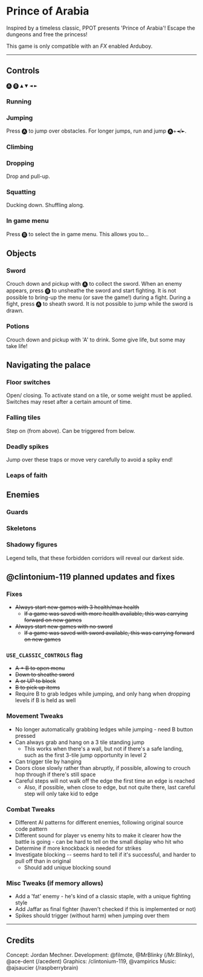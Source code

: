 # Prince of Arabia

Inspired by a timeless classic, PPOT presents 'Prince of Arabia'!
Escape the dungeons and free the princess!


This game is only compatible with an *FX* enabled Arduboy.

---

## Controls

<kbd>🅐</kbd>
<kbd>🅑</kbd>
<kbd>▲</kbd>
<kbd>▼</kbd>
<kbd>◄</kbd>
<kbd>►</kbd>

### Running

### Jumping
Press <kbd>🅐</kbd> to jump over obstacles.
For longer jumps, run and jump <kbd>🅐</kbd>+<kbd>◄</kbd>/<kbd>►</kbd>.

### Climbing

### Dropping
Drop and pull-up.

### Squatting
Ducking down.
Shuffling along.

### In game menu
Press <kbd>🅑</kbd> to select the in game menu. This allows you to...

## Objects

### Sword
Crouch down and pickup with <kbd>🅐</kbd> to collect the sword.
When an enemy appears, press <kbd>🅑</kbd> to unsheathe the sword and start fighting. It is not possible to bring-up the menu (or save the game!) during a fight.
During a fight, press <kbd>🅐</kbd> to sheath sword. It is not possible to jump while the sword is drawn.


### Potions
Crouch down and pickup with 'A' to drink. Some give life, but some may take life!

## Navigating the palace

### Floor switches
Open/ closing. To activate stand on a tile, or some weight must be applied. Switches may reset after a certain amount of time.

### Falling tiles
Step on (from above).
Can be triggered from below.

### Deadly spikes
Jump over these traps or move very carefully to avoid a spiky end!

### Leaps of faith


## Enemies

### Guards

### Skeletons

### Shadowy figures
Legend tells, that these forbidden corridors will reveal our darkest side.

## @clintonium-119 planned updates and fixes

### Fixes
- ~~Always start new games with 3 health/max health~~
  - ~~If a game was saved with more health available, this was carrying forward on new games~~
- ~~Always start new games with no sword~~
  - ~~If a game was saved with sword available, this was carrying forward on new games~~


### `USE_CLASSIC_CONTROLS` flag
- ~~A + B to open menu~~
- ~~Down to sheathe sword~~
- ~~A or UP to block~~
- ~~B to pick up items~~
- Require B to grab ledges while jumping, and only hang when dropping levels if B is held as well

### Movement Tweaks
- No longer automatically grabbing ledges while jumping - need B button pressed
- Can always grab and hang on a 3 tile standing jump
  - This works when there's a wall, but not if there's a safe landing, such as the first 3-tile jump opportunity in level 2
- Can trigger tile by hanging
- Doors close slowly rather than abruptly, if possible, allowing to crouch hop through if there's still space
- Careful steps will not walk off the edge the first time an edge is reached
  - Also, if possible, when close to edge, but not quite there, last careful step will only take kid to edge

### Combat Tweaks
- Different AI patterns for different enemies, following original source code pattern
- Different sound for player vs enemy hits to make it clearer how the battle is going - can be hard to tell on the small display who hit who
- Determine if more knockback is needed for strikes
- Investigate blocking -- seems hard to tell if it's successful, and harder to pull off than in original
  - Should add unique blocking sound

### Misc Tweaks (if memory allows)
- Add a 'fat' enemy - he's kind of a classic staple, with a unique fighting style
- Add Jaffar as final fighter (haven't checked if this is implemented or not)
- Spikes should trigger (without harm) when jumping over them

---

## Credits

Concept: Jordan Mechner.
Development: @filmote, @MrBlinky (/Mr.Blinky), @ace-dent (/acedent)
Graphics: /clintonium-119, @vampirics
Music: @ajsaucier (/raspberrybrain)

